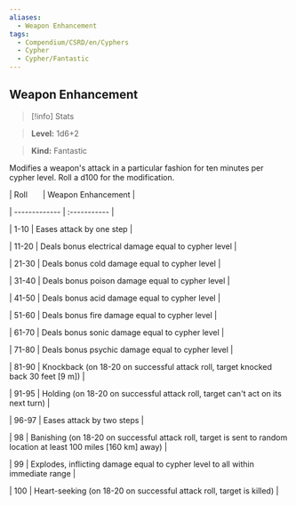 ```yaml
---
aliases:
  - Weapon Enhancement
tags:
  - Compendium/CSRD/en/Cyphers
  - Cypher
  - Cypher/Fantastic
---
```

  
    
## Weapon Enhancement    
>[!info] Stats    
> **Level:** 1d6+2    
> **Kind:** Fantastic  
    
Modifies a weapon's attack in a particular fashion for ten minutes per cypher level. Roll a d100 for the modification.    
  
|  Roll &nbsp; &nbsp; &nbsp; | Weapon Enhancement  |    
| ------------- | :----------- |    
| 1-10 | Eases attack by one step |    
| 11-20 | Deals bonus electrical damage equal to cypher level |    
| 21-30 | Deals bonus cold damage equal to cypher level |    
| 31-40 | Deals bonus poison damage equal to cypher level |    
| 41-50 | Deals bonus acid damage equal to cypher level |    
| 51-60 | Deals bonus fire damage equal to cypher level |    
| 61-70 | Deals bonus sonic damage equal to cypher level |    
| 71-80 | Deals bonus psychic damage equal to cypher level |    
| 81-90 | Knockback (on 18-20 on successful attack roll, target knocked back 30 feet [9 m]) |    
| 91-95 | Holding (on 18-20 on successful attack roll, target can't act on its next turn) |    
| 96-97 | Eases attack by two steps |    
| 98 | Banishing (on 18-20 on successful attack roll, target is sent to random location at least 100 miles [160 km] away) |    
| 99 | Explodes, inflicting damage equal to cypher level to all within immediate range |    
| 100 | Heart-seeking (on 18-20 on successful attack roll, target is killed) |